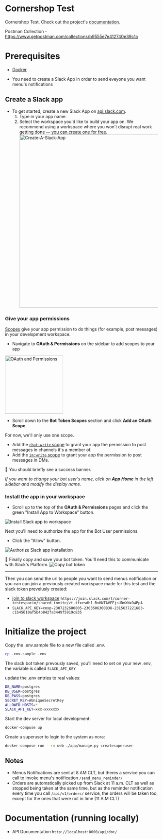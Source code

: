 # Cornershop Test

Cornershop Test. Check out the project's [documentation](http://ec2-54-71-45-249.us-west-2.compute.amazonaws.com:8001/).

Postman Collection - https://www.getpostman.com/collections/b9555e7e412740e39c1a
# Prerequisites

- [Docker](https://docs.docker.com/docker-for-mac/install/)

- You need to create a Slack App in order to send eveyone you want menu's notifications
## Create a Slack app

- To get started, create a new Slack App on [api.slack.com](https://api.slack.com/apps?new_granular_bot_app=1).
  1. Type in your app name.
  2. Select the workspace you'd like to build your app on. We recommend using a workspace where you won't disrupt real work getting done — [you can create one for free](https://slack.com/get-started#create).
     <img width="570" alt="Create-A-Slack-App" src="https://user-images.githubusercontent.com/3329665/56550657-13224680-653b-11e9-8f91-15c17e6977b7.png">

### Give your app permissions

[Scopes](https://api.slack.com/scopes) give your app permission to do things (for example, post messages) in your development workspace.

- Navigate to **OAuth & Permissions** on the sidebar to add scopes to your app

<img width="191" alt="OAuth and Permissions" src="https://github.com/slackapi/python-slack-sdk/blob/main/tutorial/assets/oauth-permissions.png?raw=true">

- Scroll down to the **Bot Token Scopes** section and click **Add an OAuth Scope**.

For now, we'll only use one scope.

- Add the [`chat:write` scope](https://api.slack.com/scopes/chat:write) to grant your app the permission to post messages in channels it's a member of.
- Add the [`im:write` scope](https://api.slack.com/scopes/im:write) to grant your app the permission to post messages in DMs.

🎉 You should briefly see a success banner.

_If you want to change your bot user's name, click on **App Home** in the left sidebar and modify the display name._

### Install the app in your workspace

- Scroll up to the top of the **OAuth & Permissions** pages and click the green "Install App to Workspace" button.

![Install Slack app to workspace](https://github.com/slackapi/python-slack-sdk/blob/main/tutorial/assets/oauth-installation.png?raw=true)

Next you'll need to authorize the app for the Bot User permissions.

- Click the "Allow" button.

![Authorize Slack app installation](https://github.com/slackapi/python-slack-sdk/blob/main/tutorial/assets/authorize-install.png?raw=true)

🏁 Finally copy and save your bot token. You'll need this to communicate with Slack's Platform.
![Copy bot token](https://github.com/slackapi/python-slack-sdk/blob/main/tutorial/assets/bot-token.png?raw=true)

---
Then you can send the url to people you want to send menus notification or you can can join a previously created workspace made for this test and the slack token preveiusly created:

- [join to slack workspace](https://join.slack.com/t/corner-testespacio/shared_invite/zt-tfxesdh1-RvHNTAVEEjsUDmXNxD4PpA) ```https://join.slack.com/t/corner-testespacio/shared_invite/zt-tfxesdh1-RvHNTAVEEjsUDmXNxD4PpA```
- ```SLACK_API_KEY=xoxp-2307232680805-2303506300838-2315637221683-c1b45610af5b4b842fa3449f5919c835```

# Initialize the project

Copy the .env.sample file to a new file called .env.

```bash
cp .env.sample .env
```
The slack bot token prevously saved, you'll need to set on your new .env, the variable is called ```SLACK_API_KEY```

update the .env entries to real values:

```bash
DB_NAME=postgres
DB_USER=postgres
DB_PASS=postgres
SECRET_KEY=AUniqueSecretKey
ALLOWED_HOSTS=*
SLACK_API_KEY=xxx-xxxxxxx
```

Start the dev server for local development:

```bash
docker-compose up
```

Create a superuser to login to the system as nora:

```bash
docker-compose run --rm web ./app/manage.py createsuperuser
```

## Notes

- Menus Notifications are sent at 8 AM CLT, but theres a service you can call to invoke menu's notification ```/send_menu_reminder/```
- Orders are automatically picked up from Slack at 11 a.m. CLT as well as stopped being taken at the same time, but as the reminder notification every time you call ```/api/v1/orders/``` service, the orders will be taken too, except for the ones that were not in time (11 A.M CLT)

# Documentation (running locally) 

- API Documentation  ```http://localhost:8000/api/doc/```

